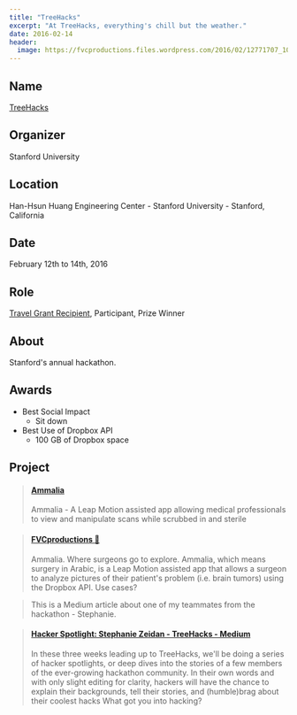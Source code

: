 ```yaml
---
title: "TreeHacks"
excerpt: "At TreeHacks, everything's chill but the weather."
date: 2016-02-14
header:
  image: https://fvcproductions.files.wordpress.com/2016/02/12771707_1076383859078958_1519560316826557331_o.jpg
---
```


## Name

<a title="TreeHacks" href="https://treehacks.com/" target="_blank" rel="noopener">TreeHacks</a>

## Organizer

Stanford University

## Location

Han-Hsun Huang Engineering Center - Stanford University - Stanford, California

## Date

February 12th to 14th, 2016

## Role

[Travel Grant Recipient](https://medium.com/@hackwithtrees/treehacks-admissions-our-goals-and-process-b204a198d4a6), Participant, Prize Winner

## About

Stanford's annual hackathon.

## Awards

- Best Social Impact
    - Sit down
- Best Use of Dropbox API
    - 100 GB of Dropbox space

## Project

<blockquote class="embedly-card"><h4><a href="https://devpost.com/software/ammalia">Ammalia</a></h4><p>Ammalia - A Leap Motion assisted app allowing medical professionals to view and manipulate scans while scrubbed in and sterile</p></blockquote>

<blockquote class="embedly-card"><h4><a href="https://fvcproductions.com/portfolio/ammalia/">FVCproductions 🍓</a></h4><p>Ammalia. Where surgeons go to explore. Ammalia, which means surgery in Arabic, is a Leap Motion assisted app that allows a surgeon to analyze pictures of their patient's problem (i.e. brain tumors) using the Dropbox API. Use cases?</p></blockquote>

> This is a Medium article about one of my teammates from the hackathon - Stephanie.

<blockquote class="embedly-card"><h4><a href="https://medium.com/@hackwithtrees/hacker-spotlight-stephane-zeidan-52a4c90375e8">Hacker Spotlight: Stephanie Zeidan - TreeHacks - Medium</a></h4><p>In these three weeks leading up to TreeHacks, we'll be doing a series of hacker spotlights, or deep dives into the stories of a few members of the ever-growing hackathon community. In their own words and with only slight editing for clarity, hackers will have the chance to explain their backgrounds, tell their stories, and (humble)brag about their coolest hacks What got you into hacking?</p></blockquote>